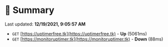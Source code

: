 # 📖 Summary
Last updated: **12/19/2021, 9:05:57 AM**

- `GET` [https://uptimerfree.tk](https://uptimerfree.tk) - **Up** (5061ms)
- `GET` [https://monitoruptimer.tk](https://monitoruptimer.tk) - **Down** (88ms)
